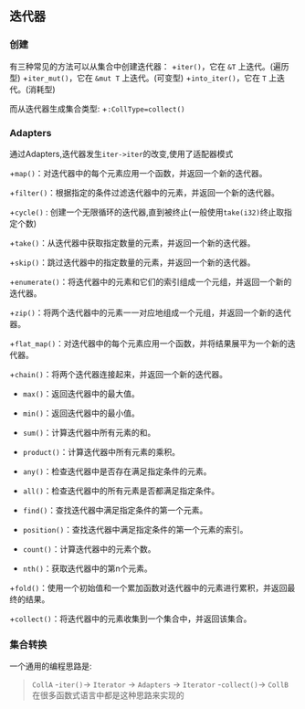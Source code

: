 ## 迭代器

### 创建
有三种常见的方法可以从集合中创建迭代器：
+`iter()`，它在 `&T` 上迭代。(遍历型)
+`iter_mut()`，它在 `&mut T` 上迭代。(可变型)
+`into_iter()`，它在 `T` 上迭代。(消耗型)

而从迭代器生成集合类型:
+`:CollType=collect()`

### Adapters
通过Adapters,迭代器发生`iter->iter`的改变,使用了适配器模式

+`map()`：对迭代器中的每个元素应用一个函数，并返回一个新的迭代器。

+`filter()`：根据指定的条件过滤迭代器中的元素，并返回一个新的迭代器。

+`cycle()` : 创建一个无限循环的迭代器,直到被终止(一般使用`take(i32)`终止取指定个数)

+`take()`：从迭代器中获取指定数量的元素，并返回一个新的迭代器。

+`skip()`：跳过迭代器中的指定数量的元素，并返回一个新的迭代器。

+`enumerate()`：将迭代器中的元素和它们的索引组成一个元组，并返回一个新的迭代器。

+`zip()`：将两个迭代器中的元素一一对应地组成一个元组，并返回一个新的迭代器。

+`flat_map()`：对迭代器中的每个元素应用一个函数，并将结果展平为一个新的迭代器。

+`chain()`：将两个迭代器连接起来，并返回一个新的迭代器。

+ `max()`：返回迭代器中的最大值。

+ `min()`：返回迭代器中的最小值。

+ `sum()`：计算迭代器中所有元素的和。

+ `product()`：计算迭代器中所有元素的乘积。

+ `any()`：检查迭代器中是否存在满足指定条件的元素。

+ `all()`：检查迭代器中的所有元素是否都满足指定条件。

+ `find()`：查找迭代器中满足指定条件的第一个元素。

+ `position()`：查找迭代器中满足指定条件的第一个元素的索引。

+ `count()`：计算迭代器中的元素个数。

+ `nth()`：获取迭代器中的第n个元素。

+`fold()`：使用一个初始值和一个累加函数对迭代器中的元素进行累积，并返回最终的结果。

+`collect()`：将迭代器中的元素收集到一个集合中，并返回该集合。



### 集合转换
一个通用的编程思路是:
>`CollA` -`iter()`-> `Iterator` -> `Adapters` -> `Iterator` -`collect()`-> `CollB`
在很多函数式语言中都是这种思路来实现的